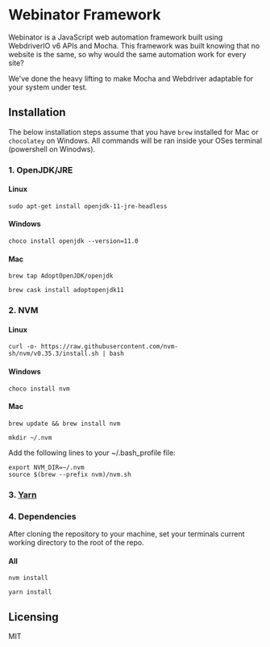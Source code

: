 # Webinator Framework
Webinator is a JavaScript web automation framework built using WebdriverIO v6 APIs and Mocha. This framework was built knowing that no website is the same, so why would the same automation work for every site?

We've done the heavy lifting to make Mocha and Webdriver adaptable for your system under test.


## Installation
The below installation steps assume that you have `brew` installed for Mac or `chocolatey` on Windows. All commands will be ran inside your OSes terminal (powershell on Winodws).


### 1. OpenJDK/JRE
#### Linux
```
sudo apt-get install openjdk-11-jre-headless
```
#### Windows
```
choco install openjdk --version=11.0
```
#### Mac
```
brew tap AdoptOpenJDK/openjdk
```
```
brew cask install adoptopenjdk11
```


### 2. NVM
#### Linux
```
curl -o- https://raw.githubusercontent.com/nvm-sh/nvm/v0.35.3/install.sh | bash
```
#### Windows
```
choco install nvm
```
#### Mac
```
brew update && brew install nvm
```
```
mkdir ~/.nvm
```
Add the following lines to your ~/.bash_profile file:
```
export NVM_DIR=~/.nvm
source $(brew --prefix nvm)/nvm.sh
```


### 3. [Yarn](https://classic.yarnpkg.com/en/docs/install/)


### 4. Dependencies
After cloning the repository to your machine, set your terminals current working directory to the root of the repo.

#### All
```
nvm install
```
```
yarn install
```


## Licensing

MIT
